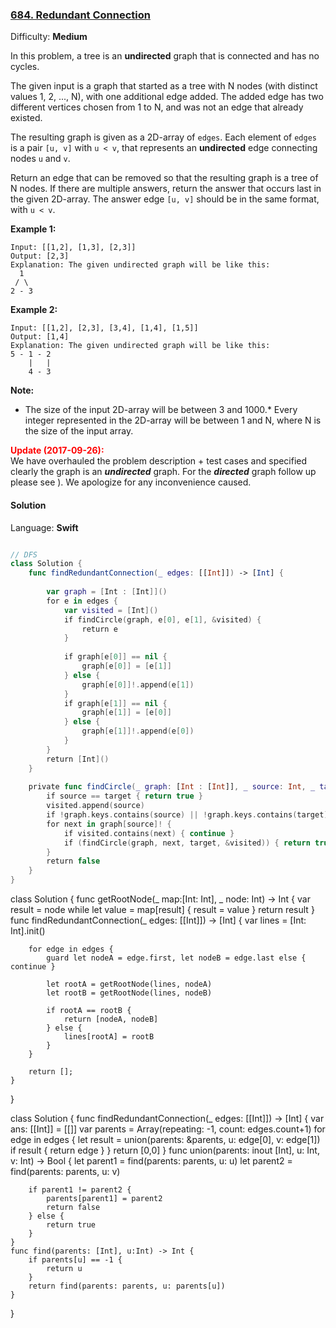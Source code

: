### [684\. Redundant Connection](https://leetcode.com/problems/redundant-connection/)

Difficulty: **Medium**


In this problem, a tree is an **undirected** graph that is connected and has no cycles.

The given input is a graph that started as a tree with N nodes (with distinct values 1, 2, ..., N), with one additional edge added. The added edge has two different vertices chosen from 1 to N, and was not an edge that already existed.

The resulting graph is given as a 2D-array of `edges`. Each element of `edges` is a pair `[u, v]` with `u < v`, that represents an **undirected** edge connecting nodes `u` and `v`.

Return an edge that can be removed so that the resulting graph is a tree of N nodes. If there are multiple answers, return the answer that occurs last in the given 2D-array. The answer edge `[u, v]` should be in the same format, with `u < v`.

**Example 1:**  

```
Input: [[1,2], [1,3], [2,3]]
Output: [2,3]
Explanation: The given undirected graph will be like this:
  1
 / \
2 - 3
```

**Example 2:**  

```
Input: [[1,2], [2,3], [3,4], [1,4], [1,5]]
Output: [1,4]
Explanation: The given undirected graph will be like this:
5 - 1 - 2
    |   |
    4 - 3
```

**Note:**  

*   The size of the input 2D-array will be between 3 and 1000.*   Every integer represented in the 2D-array will be between 1 and N, where N is the size of the input array.  

**<font color="red" style="display: inline;">Update (2017-09-26):</font>**  
We have overhauled the problem description + test cases and specified clearly the graph is an **_undirected_** graph. For the **_directed_** graph follow up please see ). We apologize for any inconvenience caused.


#### Solution

Language: **Swift**

```swift

// DFS
class Solution {
    func findRedundantConnection(_ edges: [[Int]]) -> [Int] {
        
        var graph = [Int : [Int]]()
        for e in edges {
            var visited = [Int]()
            if findCircle(graph, e[0], e[1], &visited) {
                return e
            }
            
            if graph[e[0]] == nil {
                graph[e[0]] = [e[1]]
            } else {
                graph[e[0]]!.append(e[1])
            }
            if graph[e[1]] == nil {
                graph[e[1]] = [e[0]]
            } else {
                graph[e[1]]!.append(e[0])
            }
        }
        return [Int]()
    }
    
    private func findCircle(_ graph: [Int : [Int]], _ source: Int, _ target: Int, _ visited: inout [Int]) -> Bool {
        if source == target { return true }
        visited.append(source)
        if !graph.keys.contains(source) || !graph.keys.contains(target) { return false }
        for next in graph[source]! {
            if visited.contains(next) { continue }
            if (findCircle(graph, next, target, &visited)) { return true }
        }
        return false
    }
}
```




class Solution {
    func getRootNode(_ map:[Int: Int], _ node: Int) -> Int {
        var result = node
        while let value = map[result] {
            result = value
        }
        return result
    }
    func findRedundantConnection(_ edges: [[Int]]) -> [Int] {
        var lines = [Int: Int].init()
        
        for edge in edges {
            guard let nodeA = edge.first, let nodeB = edge.last else { continue }
            
            let rootA = getRootNode(lines, nodeA)
            let rootB = getRootNode(lines, nodeB)
            
            if rootA == rootB {
                return [nodeA, nodeB]
            } else {
                lines[rootA] = rootB
            }
        }
        
        return [];
    }
}


class Solution {
    func findRedundantConnection(_ edges: [[Int]]) -> [Int] {
        var ans: [[Int]] = [[]]
        var parents = Array(repeating: -1, count: edges.count+1)
        for edge in edges {
            let result = union(parents: &parents, u: edge[0], v: edge[1])
            if result {
                return edge
            }
        }
        return [0,0]
    }
    func union(parents: inout [Int], u: Int, v: Int) -> Bool {
        let parent1 = find(parents: parents, u: u)
        let parent2 = find(parents: parents, u: v)
        
        if parent1 != parent2 {
            parents[parent1] = parent2
            return false
        } else {
            return true
        }
    }
    func find(parents: [Int], u:Int) -> Int {
        if parents[u] == -1 {
            return u
        }
        return find(parents: parents, u: parents[u])
    }
}